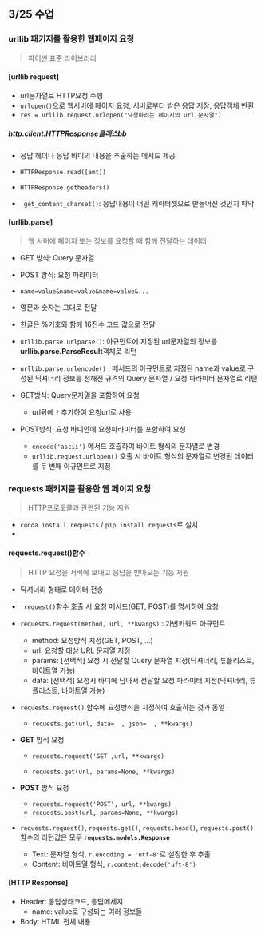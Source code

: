 ## 3/25 수업



### urllib 패키지를 활용한 웹페이지 요청

> 파이썬 표준 라이브러리

#### [urllib request]

* url문자열로 HTTP요청 수행
* `urlopen()`으로 웹서버에 페이지 요청, 서버로부터 받은 응답 저장, 응답객체 반환
* `res = urllib.request.urlopen("요청하려는 페이지의 url 문자열")`



##### http.client.HTTPResponse클래스bb

* 응답 헤더나 응답 바디의 내용을 추출하는 메서드 제공
* `HTTPResponse.read([amt])`

* `HTTPResponse.getheaders()`



* ` get_content_charset()`: 응답내용이 어떤 캐릭터셋으로 만들어진 것인지 파악



#### [urllib.parse]

> 웹 서버에 페이지 또는 정보를 요청할 때 함께 전달하는 데이터

* GET 방식: Query 문자열
* POST 방식: 요청 파라미터

* `name=value&name=value&name=value&...`
* 영문과 숫자는 그대로 전달
* 한글은 %기호와 함께 16진수 코드 값으로 전달



* `urllib.parse.urlparse()`: 아규먼트에 지정된 url문자열의 정보를 **urllib.parse.ParseResult**객체로 리턴
* `urllib.parse.urlencode()` : 메서드의 아규먼트로 지정된 name과 value로 구성된 딕셔너리 정보를 정해진 규격의 Query 문자열 / 요청 파라미터 문자열로 리턴



* GET방식: Query문자열을 포함하여 요청 
  * url뒤에 `?` 추가하여 요청url로 사용

* POST방식:  요청 바디안에 요청파라미터를 포함하여 요청
  * `encode('ascii')` 메서드 호출하여 바이트 형식의 문자열로 변경
  * `urllib.request.urlopen()` 호출 시 바이트 형식의 문자열로 변경된 데이터를 두 번째 아규먼트로 지정 







### requests 패키지를 활용한 웹 페이지 요청

> HTTP프로토콜과 관련된 기능 지원

* `conda install requests` / `pip install requests`로 설치
* 





#### requests.request()함수

> HTTP 요청을 서버에 보내고 응답을 받아오는 기능 지원

* 딕셔너리 형태로 데이터 전송
* ` request()`함수 호출 시 요청 메서드(GET, POST)를 명시하여 요청



* `requests.request(method, url, **kwargs)` : 가변키워드 아규먼트
  * method: 요청방식 지정(GET, POST, ...)
  * url: 요청할 대상 URL 문자열 지정
  * params: [선택적] 요청 시 전달할 Query 문자열 지정(딕셔너리, 튜플리스트, 바이트열 가능)
  *  data: [선택적] 요청시 바디에 담아서 전달할 요청 파라미터 지정(딕셔너리, 튜플리스트, 바이트열 가능)

* `requests.request()` 함수에 요청방식을 지정하여 호출하는 것과 동일
  * `requests.get(url, data=  , json=  , **kwargs)`



* **GET** 방식 요청

  * `requests.request('GET',url, **kwargs)`

  * `requests.get(url, params=None, **kwargs)`

* **POST** 방식 요청

  * `requests.request('POST', url, **kwargs)`
  * `requests.post(url, params=None, **kwargs)`



* `requests.request()`, `requests.get()`, `requests.head()`, `requests.post()`함수의 리턴값은 모두 **`requests.models.Response`**
  * Text: 문자열 형식, `r.encoding = 'utf-8'`로 설정한 후 추출
  * Content: 바이트열 형식, `r.content.decode('uft-8')`





#### [HTTP Response]

* Header: 응답상태코드, 응답메세지
  * name: value로 구성되는 여러 정보들
* Body: HTML 전체 내용